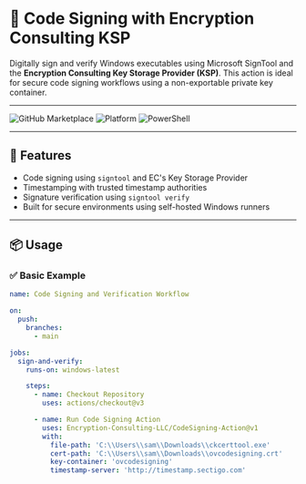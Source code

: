 # 🔏 Code Signing with Encryption Consulting KSP

Digitally sign and verify Windows executables using Microsoft SignTool and the **Encryption Consulting Key Storage Provider (KSP)**. This action is ideal for secure code signing workflows using a non-exportable private key container.

---

![GitHub Marketplace](https://img.shields.io/badge/GitHub%20Marketplace-Code%20Signing%20Action-blue?logo=github)
![Platform](https://img.shields.io/badge/platform-Windows-blue)
![PowerShell](https://img.shields.io/badge/shell-pwsh-blue)

---

## 🚀 Features

- Code signing using `signtool` and EC's Key Storage Provider
- Timestamping with trusted timestamp authorities
- Signature verification using `signtool verify`
- Built for secure environments using self-hosted Windows runners

---

## 📦 Usage

### ✅ Basic Example

```yaml
name: Code Signing and Verification Workflow

on:
  push:
    branches:
      - main

jobs:
  sign-and-verify:
    runs-on: windows-latest

    steps:
      - name: Checkout Repository
        uses: actions/checkout@v3

      - name: Run Code Signing Action
        uses: Encryption-Consulting-LLC/CodeSigning-Action@v1
        with:
          file-path: 'C:\\Users\\sam\\Downloads\\ckcerttool.exe'
          cert-path: 'C:\\Users\\sam\\Downloads\\ovcodesigning.crt'
          key-container: 'ovcodesigning'
          timestamp-server: 'http://timestamp.sectigo.com'
